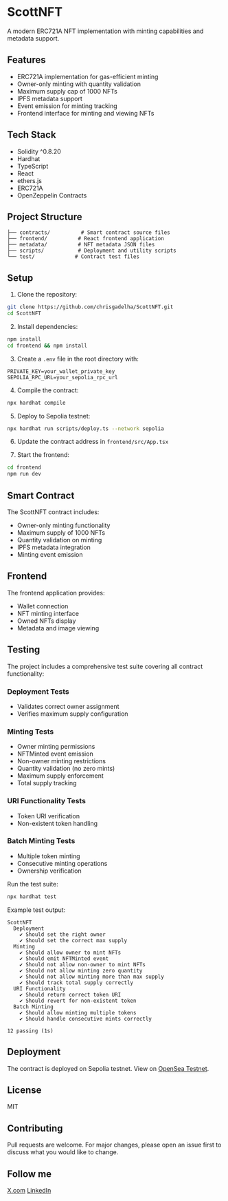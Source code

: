 # ScottNFT

A modern ERC721A NFT implementation with minting capabilities and metadata support.

## Features

- ERC721A implementation for gas-efficient minting
- Owner-only minting with quantity validation
- Maximum supply cap of 1000 NFTs
- IPFS metadata support
- Event emission for minting tracking
- Frontend interface for minting and viewing NFTs

## Tech Stack

- Solidity ^0.8.20
- Hardhat
- TypeScript
- React
- ethers.js
- ERC721A
- OpenZeppelin Contracts

## Project Structure

```
├── contracts/          # Smart contract source files
├── frontend/          # React frontend application
├── metadata/          # NFT metadata JSON files
├── scripts/           # Deployment and utility scripts
└── test/             # Contract test files
```

## Setup

1. Clone the repository:
```bash
git clone https://github.com/chrisgadelha/ScottNFT.git
cd ScottNFT
```

2. Install dependencies:
```bash
npm install
cd frontend && npm install
```

3. Create a `.env` file in the root directory with:
```
PRIVATE_KEY=your_wallet_private_key
SEPOLIA_RPC_URL=your_sepolia_rpc_url

```

4. Compile the contract:
```bash
npx hardhat compile
```

5. Deploy to Sepolia testnet:
```bash
npx hardhat run scripts/deploy.ts --network sepolia
```

6. Update the contract address in `frontend/src/App.tsx`

7. Start the frontend:
```bash
cd frontend
npm run dev
```

## Smart Contract

The ScottNFT contract includes:
- Owner-only minting functionality
- Maximum supply of 1000 NFTs
- Quantity validation on minting
- IPFS metadata integration
- Minting event emission

## Frontend

The frontend application provides:
- Wallet connection
- NFT minting interface
- Owned NFTs display
- Metadata and image viewing

## Testing

The project includes a comprehensive test suite covering all contract functionality:

### Deployment Tests
- Validates correct owner assignment
- Verifies maximum supply configuration

### Minting Tests
- Owner minting permissions
- NFTMinted event emission
- Non-owner minting restrictions
- Quantity validation (no zero mints)
- Maximum supply enforcement
- Total supply tracking

### URI Functionality Tests
- Token URI verification
- Non-existent token handling

### Batch Minting Tests
- Multiple token minting
- Consecutive minting operations
- Ownership verification

Run the test suite:
```bash
npx hardhat test
```

Example test output:
```
ScottNFT
  Deployment
    ✔ Should set the right owner
    ✔ Should set the correct max supply
  Minting
    ✔ Should allow owner to mint NFTs
    ✔ Should emit NFTMinted event
    ✔ Should not allow non-owner to mint NFTs
    ✔ Should not allow minting zero quantity
    ✔ Should not allow minting more than max supply
    ✔ Should track total supply correctly
  URI Functionality
    ✔ Should return correct token URI
    ✔ Should revert for non-existent token
  Batch Minting
    ✔ Should allow minting multiple tokens
    ✔ Should handle consecutive mints correctly

12 passing (1s)
```

## Deployment

The contract is deployed on Sepolia testnet. View on [OpenSea Testnet](https://testnets.opensea.io/).

## License

MIT

## Contributing

Pull requests are welcome. For major changes, please open an issue first to discuss what you would like to change.

## Follow me

[X.com](https://x.com/gadelhaweb3)
[LinkedIn](https://www.linkedin.com/in/christian-gadelha/)
